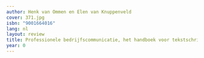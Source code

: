 ```yaml
---
author: Henk van Ommen en Elen van Knuppenveld
cover: 371.jpg
isbn: "9001664016"
lang: nl
layout: review
title: Professionele bedrijfscommunicatie, het handboek voor tekstschrijvers
year: 0
---
```


